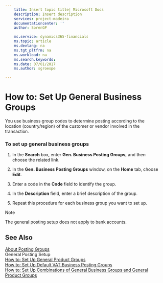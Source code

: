 ```yaml
---
    title: Insert topic title| Microsoft Docs
    description: Insert description
    services: project-madeira
    documentationcenter: ''
    author: SorenGP

    ms.service: dynamics365-financials
    ms.topic: article
    ms.devlang: na
    ms.tgt_pltfrm: na
    ms.workload: na
    ms.search.keywords:
    ms.date: 07/01/2017
    ms.author: sgroespe

---
```

# How to: Set Up General Business Groups
You use business group codes to determine posting according to the location \(country\/region\) of the customer or vendor involved in the transaction.  
  
### To set up general business groups  
  
1.  In the **Search** box, enter **Gen. Business Posting Groups**, and then choose the related link.  
  
2.  In the **Gen. Business Posting Groups** window, on the **Home** tab, choose **Edit**.  
  
3.  Enter a code in the **Code** field to identify the group.  
  
4.  In the **Description** field, enter a brief description of the group.  
  
5.  Repeat this procedure for each business group you want to set up.  
  
> [!NOTE]  
>  The general posting setup does not apply to bank accounts.  
  
## See Also  
 [About Posting Groups](../about-posting-groups.md)   
 General Posting Setup   
 [How to: Set Up General Product Groups](../how-to-set-up-general-product-groups.md)   
 [How to: Set Up Default VAT Business Posting Groups](../how-to-set-up-default-vat-business-posting-groups.md)   
 [How to: Set Up Combinations of General Business Groups and General Product Groups](../how-to-set-up-combinations-of-general-business-groups-and-general-product-groups.md)